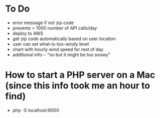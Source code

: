 # To Do
* error message if not zip code
* prevents > 1000 number of API calls/day
* deploy to AWS
* get zip code automatically based on user location
* user can set what-is-too-windy level
* chart with hourly wind speed for rest of day
* additional info-- "no but it might be too snowy"

# How to start a PHP server on a Mac (since this info took me an hour to find)
* php -S localhost:8000